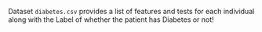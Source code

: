 Dataset `diabetes.csv` provides a list of features and tests for each individual along with the Label of whether the patient has Diabetes or not!
